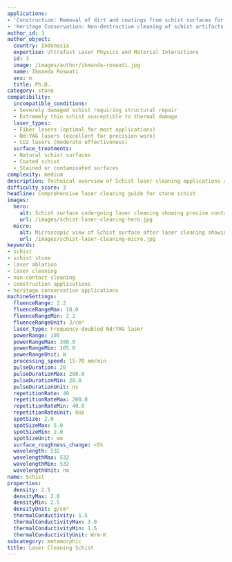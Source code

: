 ```yaml
---
applications:
- 'Construction: Removal of dirt and coatings from schist surfaces for restoration'
- 'Heritage Conservation: Non-destructive cleaning of schist artifacts and monuments'
author_id: 3
author_object:
  country: Indonesia
  expertise: Ultrafast Laser Physics and Material Interactions
  id: 3
  image: /images/author/ikmanda-roswati.jpg
  name: Ikmanda Roswati
  sex: m
  title: Ph.D.
category: stone
compatibility:
  incompatible_conditions:
  - Severely damaged schist requiring structural repair
  - Extremely thin schist susceptible to thermal damage
  laser_types:
  - Fiber lasers (optimal for most applications)
  - Nd:YAG lasers (excellent for precision work)
  - CO2 lasers (moderate effectiveness)
  surface_treatments:
  - Natural schist surfaces
  - Coated schist
  - Stained or contaminated surfaces
complexity: medium
description: Technical overview of Schist laser cleaning applications and parameters
difficulty_score: 3
headline: Comprehensive laser cleaning guide for stone schist
images:
  hero:
    alt: Schist surface undergoing laser cleaning showing precise contamination removal
    url: /images/schist-laser-cleaning-hero.jpg
  micro:
    alt: Microscopic view of Schist surface after laser cleaning showing detailed surface structure
    url: /images/schist-laser-cleaning-micro.jpg
keywords:
- schist
- schist stone
- laser ablation
- laser cleaning
- non-contact cleaning
- construction applications
- heritage conservation applications
machineSettings:
  fluenceRange: 2.2
  fluenceRangeMax: 18.0
  fluenceRangeMin: 2.2
  fluenceRangeUnit: J/cm²
  laser_type: Frequency-doubled Nd:YAG laser
  powerRange: 105
  powerRangeMax: 380.0
  powerRangeMin: 105.0
  powerRangeUnit: W
  processing_speed: 15-70 mm/min
  pulseDuration: 20
  pulseDurationMax: 200.0
  pulseDurationMin: 20.0
  pulseDurationUnit: ns
  repetitionRate: 40
  repetitionRateMax: 200.0
  repetitionRateMin: 40.0
  repetitionRateUnit: kHz
  spotSize: 2.0
  spotSizeMax: 5.0
  spotSizeMin: 2.0
  spotSizeUnit: mm
  surface_roughness_change: <5%
  wavelength: 532
  wavelengthMax: 532
  wavelengthMin: 532
  wavelengthUnit: nm
name: Schist
properties:
  density: 2.5
  densityMax: 2.8
  densityMin: 2.5
  densityUnit: g/cm³
  thermalConductivity: 1.5
  thermalConductivityMax: 3.0
  thermalConductivityMin: 1.5
  thermalConductivityUnit: W/m·K
subcategory: metamorphic
title: Laser Cleaning Schist
---
```

